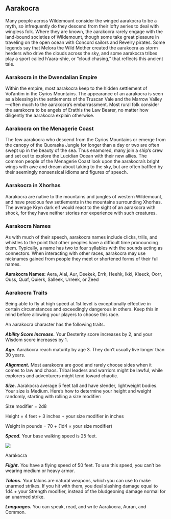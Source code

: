 ## Aarakocra

Many people across Wildemount consider the winged aarakocra to be a myth, so infrequently do they descend from their lofty aeries to deal with wingless folk. Where they are known, the aarakocra rarely engage with the land-bound societies of Wildemount, though some take great pleasure in traveling on the open ocean with Concord sailors and Revelry pirates. Some legends say that Melora the Wild Mother created the aarakocra as storm herders who drive the clouds across the sky, and some aarakocra tribes play a sport called h’aara-shie, or “cloud chasing,” that reflects this ancient tale.

### Aarakocra in the Dwendalian Empire

Within the empire, most aarakocra keep to the hidden settlement of Vol’antim in the Cyrios Mountains. The appearance of an aarakocra is seen as a blessing in the settlements of the Truscan Vale and the Marrow Valley—often much to the aarakocra’s embarrassment. Most rural folk consider the aarakocra to be angels of Erathis the Law Bearer, no matter how diligently the aarakocra explain otherwise.

### Aarakocra on the Menagerie Coast

The few aarakocra who descend from the Cyrios Mountains or emerge from the canopy of the Quoraska Jungle for longer than a day or two are often swept up in the beauty of the sea. Thus enamored, many join a ship’s crew and set out to explore the Lucidian Ocean with their new allies. The common people of the Menagerie Coast look upon the aarakocra’s bright wings with awe and dream about taking to the sky, but are often baffled by their seemingly nonsensical idioms and figures of speech.

### Aarakocra in Xhorhas

Aarakocra are native to the mountains and jungles of western Wildemount, and have precious few settlements in the mountains surrounding Xhorhas. The average Kryn dark elf would react to the sight of an aarakocra with shock, for they have neither stories nor experience with such creatures.

### Aarakocra Names

As with much of their speech, aarakocra names include clicks, trills, and whistles to the point that other peoples have a difficult time pronouncing them. Typically, a name has two to four syllables with the sounds acting as connectors. When interacting with other races, aarakocra may use nicknames gained from people they meet or shortened forms of their full names.

**Aarakocra Names:** Aera, Aial, Aur, Deekek, Errk, Heehk, Ikki, Kleeck, Oorr, Ouss, Quaf, Quierk, Salleek, Urreek, or Zeed

### Aarakocra Traits

Being able to fly at high speed at 1st level is exceptionally effective in certain circumstances and exceedingly dangerous in others. Keep this in mind before allowing your players to choose this race.

An aarakocra character has the following traits.

_**Ability Score Increase.**_ Your Dexterity score increases by 2, and your Wisdom score increases by 1.

_**Age.**_ Aarakocra reach maturity by age 3. They don’t usually live longer than 30 years.

_**Alignment.**_ Most aarakocra are good and rarely choose sides when it comes to law and chaos. Tribal leaders and warriors might be lawful, while explorers and adventurers might tend toward chaotic.

_**Size.**_ Aarakocra average 5 feet tall and have slender, lightweight bodies. Your size is Medium. Here’s how to determine your height and weight randomly, starting with rolling a size modifier:

Size modifier = 2d8

Height = 4 feet + 3 inches + your size modifier in inches

Weight in pounds = 70 + (1d4 × your size modifier)

_**Speed.**_ Your base walking speed is 25 feet.

[![](https://media.dndbeyond.com/compendium-images/egtw/yDOyqyOocErRgYJK/04-06.png)](https://media.dndbeyond.com/compendium-images/egtw/yDOyqyOocErRgYJK/04-06.png)

Aarakocra

_**Flight.**_ You have a flying speed of 50 feet. To use this speed, you can’t be wearing medium or heavy armor.

_**Talons.**_ Your talons are natural weapons, which you can use to make unarmed strikes. If you hit with them, you deal slashing damage equal to 1d4 + your Strength modifier, instead of the bludgeoning damage normal for an unarmed strike.

_**Languages.**_ You can speak, read, and write Aarakocra, Auran, and Common.